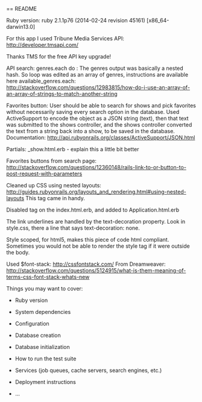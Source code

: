 == README

Ruby version: 
ruby 2.1.1p76 (2014-02-24 revision 45161) [x86_64-darwin13.0]

For this app I used Tribune Media Services API:
http://developer.tmsapi.com/

Thanks TMS for the free API key upgrade!

API search: genres.each do : The genres output was basically a nested hash. So loop was edited as an array of genres, instructions are available here
available_genres.each: http://stackoverflow.com/questions/12983815/how-do-i-use-an-array-of-an-array-of-strings-to-match-another-string

Favorites button: User should be able to search for shows and pick favorites without necessarily saving every search option in the database. Used ActiveSupport to encode the object as a JSON string (text), then that text was submitted to the shows controller, and the shows controller converted the text from a string back into a show, to be saved in the database. 
Documentation: http://api.rubyonrails.org/classes/ActiveSupport/JSON.html

Partials: _show.html.erb - explain this a little bit better

Favorites buttons from search page: http://stackoverflow.com/questions/12360148/rails-link-to-or-button-to-post-request-with-parameters

Cleaned up CSS using nested layouts:
http://guides.rubyonrails.org/layouts_and_rendering.html#using-nested-layouts
This tag came in handy. 
<style>
		<%= yield :stylesheet %>
	</style>
Disabled tag on the index.html.erb, and added to Application.html.erb

The link underlines are handled by the text-decoration property. Look in style.css, there a line that says text-decoration: none. 

Style scoped, for html5, makes this piece of code html compliant. Sometimes you would not be able to render the style tag if it were outside the body.

Used $font-stack: http://cssfontstack.com/ 
From Dreamweaver: http://stackoverflow.com/questions/5124915/what-is-them-meaning-of-terms-css-font-stack-whats-new





Things you may want to cover:

* Ruby version

* System dependencies

* Configuration

* Database creation

* Database initialization

* How to run the test suite

* Services (job queues, cache servers, search engines, etc.)

* Deployment instructions

* ...

